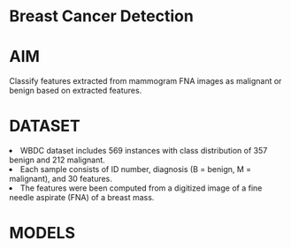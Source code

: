 # Breast Cancer Detection

# AIM
Classify features extracted from mammogram FNA images as malignant or benign based on extracted features.

# DATASET

<li>WBDC dataset includes 569 instances with class distribution of 357 benign and 212 malignant. </li>
<li>Each sample consists of ID number, diagnosis (B = benign, M = malignant), and 30 features. </li>
<li>The features were been computed from a digitized image of a fine needle aspirate (FNA) of a breast mass.</li>

# MODELS

